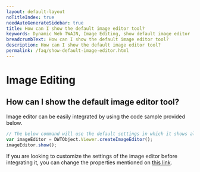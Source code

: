 ```yaml
---
layout: default-layout
noTitleIndex: true
needAutoGenerateSidebar: true
title: How can I show the default image editor tool?
keywords: Dynamic Web TWAIN, Image Editing, show default image editor
breadcrumbText: How can I show the default image editor tool?
description: How can I show the default image editor tool?
permalink: /faq/show-default-image-editor.html
---
```


# Image Editing

## How can I show the default image editor tool?

Image editor can be easily integrated by using the code sample provided below.

```javascript
// The below command will use the default settings in which it shows all buttons in toolbar and also takes up entire screen.
var imageEditor = DWTObject.Viewer.createImageEditor();
imageEditor.show();
```

If you are looking to customize the settings of the image editor before integrating it, you can change the properties mentioned on <a href="{{site.info}}api/WebTwain_Viewer.html#createimageeditor" target="_blank">this link</a>.

